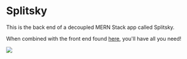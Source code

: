 # Splitsky

This is the back end of a decoupled MERN Stack app called Splitsky.

When combined with the front end found [here](https://github.com/ashleyer/ga_hackathon_frontend), you'll have all you need!




<img src="https://cdn10.bigcommerce.com/s-aub1q7pn32/products/16373/images/42361/CM-98165-Front__54275.1631288784.500.750.jpg?c=2">


